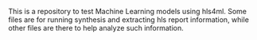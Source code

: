 This is a repository to test Machine Learning models using hls4ml. Some files are for running synthesis and extracting hls report information, while other files are there to help analyze such information.
